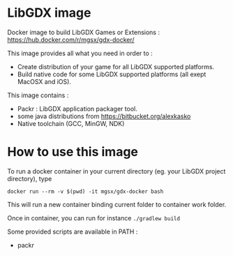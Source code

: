 
# LibGDX image

Docker image to build LibGDX Games or Extensions : https://hub.docker.com/r/mgsx/gdx-docker/

This image provides all what you need in order to :
* Create distribution of your game for all LibGDX supported platforms.
* Build native code for some LibGDX supported platforms (all exept MacOSX and iOS).

This image contains :
* Packr : LibGDX application packager tool.
* some java distributions from https://bitbucket.org/alexkasko
* Native toolchain (GCC, MinGW, NDK)

# How to use this image

To run a docker container in your current directory (eg. your LibGDX project directory), type

`docker run --rm -v $(pwd) -it mgsx/gdx-docker bash`

This will run a new container binding current folder to container work folder.

Once in container, you can run for instance `./gradlew build`

Some provided scripts are available in PATH :
* packr
